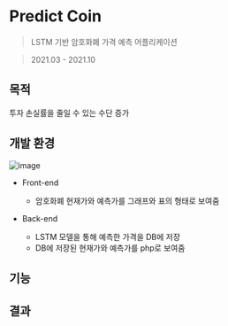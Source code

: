 # Predict Coin

> LSTM 기반 암호화폐 가격 예측 어플리케이션

> 2021.03 - 2021.10


## 목적

투자 손실률을 줄일 수 있는 수단 증가     



## 개발 환경

![image](https://user-images.githubusercontent.com/67730991/185305267-6fd8269b-7218-4f2d-96fd-ff20c0bf76cc.png)
* Front-end
  * 암호화폐 현재가와 예측가를 그래프와 표의 형태로 보여줌
  
* Back-end
  * LSTM 모델을 통해 예측한 가격을 DB에 저장
  * DB에 저장된 현재가와 예측가를 php로 보여줌


## 기능


## 결과
